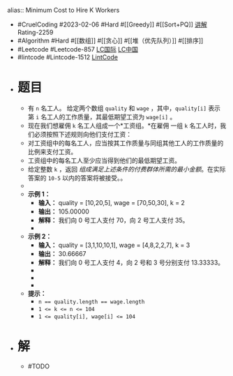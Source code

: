 alias:: Minimum Cost to Hire K Workers

- #CruelCoding #2023-02-06 #Hard #[[Greedy]] #[[Sort+PQ]] [讲解](https://youtu.be/ZHFRB58hlQw) Rating-2259
- #Algorithm #Hard #[[数组]] #[[贪心]] #[[堆（优先队列）]] #[[排序]]
- #Leetcode #Leetcode-857 [LC国际](https://leetcode.com/problems/minimum-cost-to-hire-k-workers/) [LC中国](https://leetcode.cn/problems/minimum-cost-to-hire-k-workers/)
- #lintcode #Lintcode-1512 [LintCode](https://www.lintcode.com/problem/1512/)
- # 题目
	- 有 `n` 名工人。 给定两个数组 `quality` 和 `wage` ，其中，`quality[i]` 表示第 `i` 名工人的工作质量，其最低期望工资为 `wage[i]` 。
	- 现在我们想雇佣 `k` 名工人组成一个*工资组。*在雇佣 一组 `k` 名工人时，我们必须按照下述规则向他们支付工资：
	- 对工资组中的每名工人，应当按其工作质量与同组其他工人的工作质量的比例来支付工资。
	- 工资组中的每名工人至少应当得到他们的最低期望工资。
	- 给定整数 `k` ，返回 *组成满足上述条件的付费群体所需的最小金额*。在实际答案的 `10-5` 以内的答案将被接受。。
	-
	- **示例 1：**
		- **输入：** quality = [10,20,5], wage = [70,50,30], k = 2
		- **输出：** 105.00000
		- **解释：** 我们向 0 号工人支付 70，向 2 号工人支付 35。
		-
	- **示例 2：**
		- **输入：** quality = [3,1,10,10,1], wage = [4,8,2,2,7], k = 3
		- **输出：** 30.66667
		- **解释：** 我们向 0 号工人支付 4，向 2 号和 3 号分别支付 13.33333。
		-
		-
		-
	- **提示：**
		- `n == quality.length == wage.length`
		- `1 <= k <= n <= 104`
		- `1 <= quality[i], wage[i] <= 104`
- # 解
	- #TODO